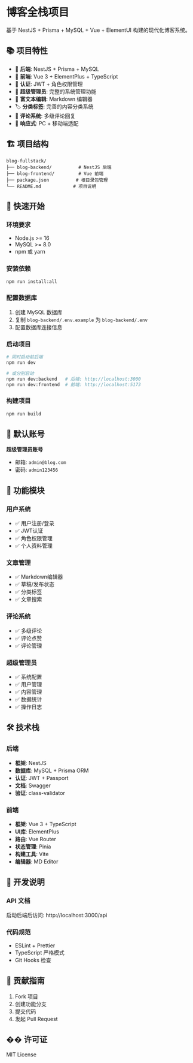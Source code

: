# 博客全栈项目

基于 NestJS + Prisma + MySQL + Vue + ElementUI 构建的现代化博客系统。

## 📚 项目特性

- 🚀 **后端**: NestJS + Prisma + MySQL
- 🎨 **前端**: Vue 3 + ElementPlus + TypeScript
- 🔐 **认证**: JWT + 角色权限管理
- 👑 **超级管理员**: 完整的系统管理功能
- 📝 **富文本编辑**: Markdown 编辑器
- 🏷️ **分类标签**: 完善的内容分类系统
- 💬 **评论系统**: 多级评论回复
- 📱 **响应式**: PC + 移动端适配

## 🏗️ 项目结构

```
blog-fullstack/
├── blog-backend/          # NestJS 后端
├── blog-frontend/         # Vue 前端
├── package.json          # 根目录包管理
└── README.md            # 项目说明
```

## 🚀 快速开始

### 环境要求
- Node.js >= 16
- MySQL >= 8.0
- npm 或 yarn

### 安装依赖
```bash
npm run install:all
```

### 配置数据库
1. 创建 MySQL 数据库
2. 复制 `blog-backend/.env.example` 为 `blog-backend/.env`
3. 配置数据库连接信息

### 启动项目
```bash
# 同时启动前后端
npm run dev

# 或分别启动
npm run dev:backend   # 后端: http://localhost:3000
npm run dev:frontend  # 前端: http://localhost:5173
```

### 构建项目
```bash
npm run build
```

## 🔑 默认账号

**超级管理员账号**
- 邮箱: `admin@blog.com`
- 密码: `admin123456`

## 📖 功能模块

### 用户系统
- ✅ 用户注册/登录
- ✅ JWT认证
- ✅ 角色权限管理
- ✅ 个人资料管理

### 文章管理
- ✅ Markdown编辑器
- ✅ 草稿/发布状态
- ✅ 分类标签
- ✅ 文章搜索

### 评论系统
- ✅ 多级评论
- ✅ 评论点赞
- ✅ 评论管理

### 超级管理员
- ✅ 系统配置
- ✅ 用户管理
- ✅ 内容管理
- ✅ 数据统计
- ✅ 操作日志

## 🛠️ 技术栈

### 后端
- **框架**: NestJS
- **数据库**: MySQL + Prisma ORM
- **认证**: JWT + Passport
- **文档**: Swagger
- **验证**: class-validator

### 前端
- **框架**: Vue 3 + TypeScript
- **UI库**: ElementPlus
- **路由**: Vue Router
- **状态管理**: Pinia
- **构建工具**: Vite
- **编辑器**: MD Editor

## 📝 开发说明

### API 文档
启动后端后访问: http://localhost:3000/api

### 代码规范
- ESLint + Prettier
- TypeScript 严格模式
- Git Hooks 检查

## 🤝 贡献指南

1. Fork 项目
2. 创建功能分支
3. 提交代码
4. 发起 Pull Request

## �� 许可证

MIT License 